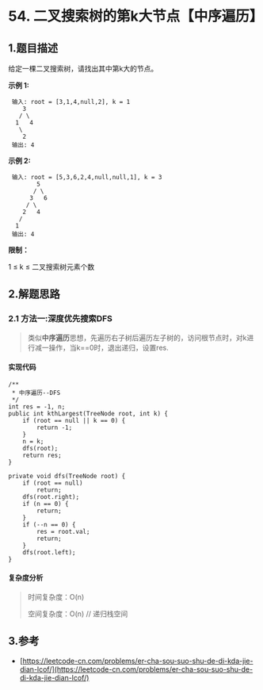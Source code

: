# 54. 二叉搜索树的第k大节点【中序遍历】

## 1.题目描述

给定一棵二叉搜索树，请找出其中第k大的节点。

**示例 1:**

```text
 输入: root = [3,1,4,null,2], k = 1
    3
   / \
  1   4
   \
    2
 输出: 4
```

**示例 2:**

```text
 输入: root = [5,3,6,2,4,null,null,1], k = 3
        5
       / \
      3   6
     / \
    2   4
   /
  1
 输出: 4
```

**限制：**

1 ≤ k ≤ 二叉搜索树元素个数

## 2.解题思路

### 2.1 方法一:深度优先搜索DFS

> 类似**中序遍历**思想，先遍历右子树后遍历左子树的，访问根节点时，对k进行减一操作，当k==0时，退出递归，设置res.

#### 实现代码

```text
/**
 * 中序遍历--DFS
 */
int res = -1, n;
public int kthLargest(TreeNode root, int k) {
    if (root == null || k == 0) {
        return -1;
    }
    n = k;
    dfs(root);
    return res;
}

private void dfs(TreeNode root) {
    if (root == null)
        return;
    dfs(root.right);
    if (n == 0) {
        return;
    }
    if (--n == 0) {
        res = root.val;
        return;
    }
    dfs(root.left);
}
```

#### 复杂度分析

> 时间复杂度：O\(n\)
>
> 空间复杂度：O\(n\) // 递归栈空间

## 3.参考

* [https://leetcode-cn.com/problems/er-cha-sou-suo-shu-de-di-kda-jie-dian-lcof/](https://leetcode-cn.com/problems/er-cha-sou-suo-shu-de-di-kda-jie-dian-lcof/)

